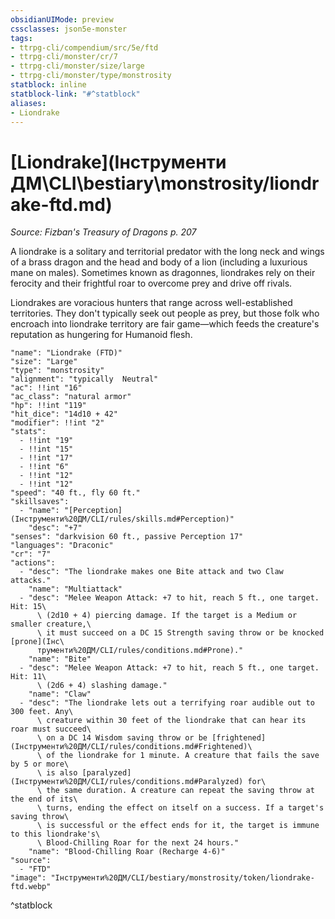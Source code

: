 ```yaml
---
obsidianUIMode: preview
cssclasses: json5e-monster
tags:
- ttrpg-cli/compendium/src/5e/ftd
- ttrpg-cli/monster/cr/7
- ttrpg-cli/monster/size/large
- ttrpg-cli/monster/type/monstrosity
statblock: inline
statblock-link: "#^statblock"
aliases:
- Liondrake
---
```

# [Liondrake](Інструменти ДМ\CLI\bestiary\monstrosity/liondrake-ftd.md)
*Source: Fizban's Treasury of Dragons p. 207*  

A liondrake is a solitary and territorial predator with the long neck and wings of a brass dragon and the head and body of a lion (including a luxurious mane on males). Sometimes known as dragonnes, liondrakes rely on their ferocity and their frightful roar to overcome prey and drive off rivals.

Liondrakes are voracious hunters that range across well-established territories. They don't typically seek out people as prey, but those folk who encroach into liondrake territory are fair game—which feeds the creature's reputation as hungering for Humanoid flesh.

```statblock
"name": "Liondrake (FTD)"
"size": "Large"
"type": "monstrosity"
"alignment": "typically  Neutral"
"ac": !!int "16"
"ac_class": "natural armor"
"hp": !!int "119"
"hit_dice": "14d10 + 42"
"modifier": !!int "2"
"stats":
  - !!int "19"
  - !!int "15"
  - !!int "17"
  - !!int "6"
  - !!int "12"
  - !!int "12"
"speed": "40 ft., fly 60 ft."
"skillsaves":
  - "name": "[Perception](Інструменти%20ДМ/CLI/rules/skills.md#Perception)"
    "desc": "+7"
"senses": "darkvision 60 ft., passive Perception 17"
"languages": "Draconic"
"cr": "7"
"actions":
  - "desc": "The liondrake makes one Bite attack and two Claw attacks."
    "name": "Multiattack"
  - "desc": "Melee Weapon Attack: +7 to hit, reach 5 ft., one target. Hit: 15\
      \ (2d10 + 4) piercing damage. If the target is a Medium or smaller creature,\
      \ it must succeed on a DC 15 Strength saving throw or be knocked [prone](Інс\
      трументи%20ДМ/CLI/rules/conditions.md#Prone)."
    "name": "Bite"
  - "desc": "Melee Weapon Attack: +7 to hit, reach 5 ft., one target. Hit: 11\
      \ (2d6 + 4) slashing damage."
    "name": "Claw"
  - "desc": "The liondrake lets out a terrifying roar audible out to 300 feet. Any\
      \ creature within 30 feet of the liondrake that can hear its roar must succeed\
      \ on a DC 14 Wisdom saving throw or be [frightened](Інструменти%20ДМ/CLI/rules/conditions.md#Frightened)\
      \ of the liondrake for 1 minute. A creature that fails the save by 5 or more\
      \ is also [paralyzed](Інструменти%20ДМ/CLI/rules/conditions.md#Paralyzed) for\
      \ the same duration. A creature can repeat the saving throw at the end of its\
      \ turns, ending the effect on itself on a success. If a target's saving throw\
      \ is successful or the effect ends for it, the target is immune to this liondrake's\
      \ Blood-Chilling Roar for the next 24 hours."
    "name": "Blood-Chilling Roar (Recharge 4-6)"
"source":
  - "FTD"
"image": "Інструменти%20ДМ/CLI/bestiary/monstrosity/token/liondrake-ftd.webp"
```
^statblock